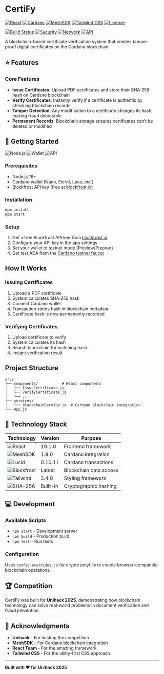 # CertiFy

[![React](https://img.shields.io/badge/React-19.1.0-61DAFB?style=for-the-badge&logo=react&logoColor=white)](https://reactjs.org/)
[![Cardano](https://img.shields.io/badge/Cardano-Blockchain-0033AD?style=for-the-badge&logo=cardano&logoColor=white)](https://cardano.org/)
[![MeshSDK](https://img.shields.io/badge/MeshSDK-1.9.0-FF6B35?style=for-the-badge)](https://meshjs.dev/)
[![Tailwind CSS](https://img.shields.io/badge/Tailwind_CSS-3.4.0-38B2AC?style=for-the-badge&logo=tailwind-css&logoColor=white)](https://tailwindcss.com/)
[![License](https://img.shields.io/badge/License-Apache2.0-green.svg?style=for-the-badge)](LICENSE)

[![Build Status](https://img.shields.io/badge/Build-Passing-brightgreen?style=flat-square)](https://github.com)
[![Security](https://img.shields.io/badge/Security-SHA--256-blue?style=flat-square)](https://en.wikipedia.org/wiki/SHA-2)
[![Network](https://img.shields.io/badge/Network-Cardano_Testnet-orange?style=flat-square)](https://docs.cardano.org/cardano-testnet/)
[![API](https://img.shields.io/badge/API-Blockfrost-purple?style=flat-square)](https://blockfrost.io/)

A blockchain-based certificate verification system that creates tamper-proof digital certificates on the Cardano blockchain.

## ⭐ Features


### Core Features
- **Issue Certificates**: Upload PDF certificates and store their SHA-256 hash on Cardano blockchain
- **Verify Certificates**: Instantly verify if a certificate is authentic by checking blockchain records
- **Tamper Detection**: Any modification to a certificate changes its hash, making fraud detectable
- **Permanent Records**: Blockchain storage ensures certificates can't be deleted or modified

## 🚀 Getting Started

![Node.js](https://img.shields.io/badge/Node.js-18+-339933?style=flat&logo=node.js&logoColor=white)
![Wallet](https://img.shields.io/badge/Wallet-Cardano-0033AD?style=flat&logo=cardano&logoColor=white)
![API](https://img.shields.io/badge/API-Blockfrost-6B46C1?style=flat)

### Prerequisites
- Node.js 18+
- Cardano wallet (Nami, Eternl, Lace, etc.)
- Blockfrost API key (free at [blockfrost.io](https://blockfrost.io))

### Installation
```bash
npm install
npm start
```

### Setup
1. Get a free Blockfrost API key from [blockfrost.io](https://blockfrost.io)
2. Configure your API key in the app settings
3. Set your wallet to testnet mode (Preview/Preprod)
4. Get test ADA from the [Cardano testnet faucet](https://docs.cardano.org/cardano-testnet/tools/faucet/)

## How It Works

### Issuing Certificates
1. Upload a PDF certificate
2. System calculates SHA-256 hash
3. Connect Cardano wallet
4. Transaction stores hash in blockchain metadata
5. Certificate hash is now permanently recorded

### Verifying Certificates
1. Upload certificate to verify
2. System calculates its hash
3. Search blockchain for matching hash
4. Instant verification result

## Project Structure
```
src/
├── components/           # React components
│   ├── IssueCertificate.js
│   ├── VerifyCertificate.js
│   └── ...
├── services/
│   └── blockchainService.js  # Cardano blockchain integration
└── App.js
```

## 🔧 Technology Stack

| Technology | Version | Purpose |
|------------|---------|---------|
| ![React](https://img.shields.io/badge/React-19-61DAFB?style=flat&logo=react) | 19.1.0 | Frontend framework |
| ![MeshSDK](https://img.shields.io/badge/MeshSDK-1.9-FF6B35?style=flat) | 1.9.0 | Cardano integration |
| ![Lucid](https://img.shields.io/badge/Lucid-0.10-4F46E5?style=flat) | 0.10.11 | Cardano transactions |
| ![Blockfrost](https://img.shields.io/badge/Blockfrost-API-6B46C1?style=flat) | Latest | Blockchain data access |
| ![Tailwind](https://img.shields.io/badge/Tailwind-3.4-38B2AC?style=flat&logo=tailwind-css) | 3.4.0 | Styling framework |
| ![SHA-256](https://img.shields.io/badge/SHA--256-Crypto-FF0000?style=flat) | Built-in | Cryptographic hashing |

## 💻 Development

### Available Scripts
- `npm start` - Development server
- `npm build` - Production build  
- `npm test` - Run tests

### Configuration
Uses `config-overrides.js` for crypto polyfills to enable browser-compatible blockchain operations.


## 🏆 Competition

CertiFy was built for **Unihack 2025**, demonstrating how blockchain technology can solve real-world problems in document verification and fraud prevention.

## 🙏 Acknowledgments

- **Unihack** - For hosting the competition
- **MeshSDK** - For Cardano blockchain integration
- **React Team** - For the amazing framework
- **Tailwind CSS** - For the utility-first CSS approach

---

**Built with ❤️ for Unihack 2025**
